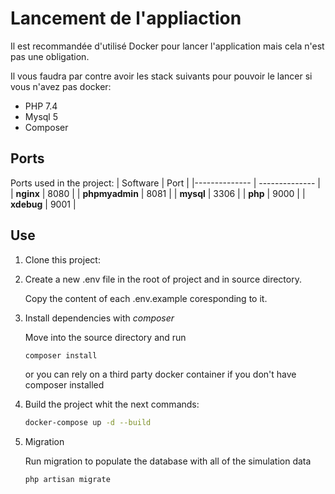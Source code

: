 # Lancement de l'appliaction

Il est recommandée d'utilisé Docker pour lancer l'application mais cela n'est pas une obligation.

Il vous faudra par contre avoir les stack suivants pour pouvoir le lancer si vous n'avez pas docker:

* PHP 7.4
* Mysql 5
* Composer

## Ports

Ports used in the project:
| Software | Port |
|-------------- | -------------- |
| **nginx** | 8080 |
| **phpmyadmin** | 8081 |
| **mysql** | 3306 |
| **php** | 9000 |
| **xdebug** | 9001 |

## Use

1. Clone this project:

2. Create a new .env file in the root of project and in source directory.

   Copy the content of each .env.example coresponding to it.

3. Install dependencies with *composer*

   Move into the source directory and run

   ```sh
   composer install
   ```

   or you can rely on a third party docker container if you don't have composer installed

4. Build the project whit the next commands:

   ```sh
   docker-compose up -d --build
   ```

5. Migration

   Run migration to populate the database with all of the simulation data

   ```sh
   php artisan migrate
   ```
